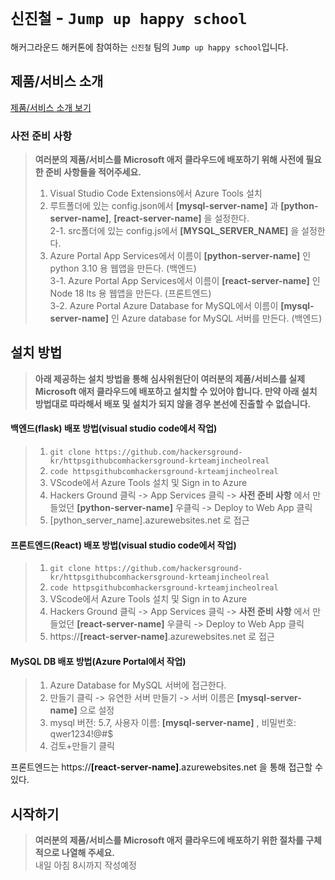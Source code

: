 # `신진철` - `Jump up happy school`

해커그라운드 해커톤에 참여하는 `신진철` 팀의 `Jump up happy school`입니다.

## 제품/서비스 소개

<!-- 아래 링크는 지우지 마세요 -->
[제품/서비스 소개 보기](TOPIC.md)
<!-- 위 링크는 지우지 마세요 -->

### 사전 준비 사항

> **여러분의 제품/서비스를 Microsoft 애저 클라우드에 배포하기 위해 사전에 필요한 준비 사항들을 적어주세요.**<br>
> 1. Visual Studio Code Extensions에서 Azure Tools 설치<br>
> 2. 루트폴더에 있는 config.json에서 **[mysql-server-name]** 과 **[python-server-name]**, **[react-server-name]** 을 설정한다.<br>
> 2-1. src폴더에 있는 config.js에서 **[MYSQL_SERVER_NAME]** 을 설정한다.<br>
> 3. Azure Portal App Services에서 이름이 **[python-server-name]** 인 python 3.10 용 웹앱을 만든다. (백엔드)<br>
> 3-1. Azure Portal App Services에서 이름이 **[react-server-name]** 인 Node 18 lts 용 웹앱을 만든다. (프론트엔드)<br>
> 3-2. Azure Portal Azure Database for MySQL에서 이름이 **[mysql-server-name]** 인 Azure database for MySQL 서버를 만든다. (백엔드)<br>

## 설치 방법

> **아래 제공하는 설치 방법을 통해 심사위원단이 여러분의 제품/서비스를 실제 Microsoft 애저 클라우드에 배포하고 설치할 수 있어야 합니다. 만약 아래 설치 방법대로 따라해서 배포 및 설치가 되지 않을 경우 본선에 진출할 수 없습니다.**<br>
#### 백엔드(flask) 배포 방법(visual studio code에서 작업)<br>
> 1. ```git clone https://github.com/hackersground-kr/httpsgithubcomhackersground-krteamjincheolreal```<br>
> 2. ```code httpsgithubcomhackersground-krteamjincheolreal```<br>
> 3. VScode에서 Azure Tools 설치 및 Sign in to Azure<br>
> 4. Hackers Ground 클릭 -> App Services 클릭 -> **사전 준비 사항** 에서 만들었던 **[python-server-name]** 우클릭 -> Deploy to Web App 클릭<br>
> 5. [python_server_name].azurewebsites.net 로 접근<br>

#### 프론트엔드(React) 배포 방법(visual studio code에서 작업)<br>
> 1. ```git clone https://github.com/hackersground-kr/httpsgithubcomhackersground-krteamjincheolreal```<br>
> 2. ```code httpsgithubcomhackersground-krteamjincheolreal```<br>
> 3. VScode에서 Azure Tools 설치 및 Sign in to Azure<br>
> 4. Hackers Ground 클릭 -> App Services 클릭 -> **사전 준비 사항** 에서 만들었던 **[react-server-name]** 우클릭 -> Deploy to Web App 클릭<br>
> 5. https://**[react-server-name]**.azurewebsites.net 로 접근<br>

#### MySQL DB 배포 방법(Azure Portal에서 작업)<br>
> 1. Azure Database for MySQL 서버에 접근한다.<br>
> 2. 만들기 클릭 -> 유연한 서버 만들기 -> 서버 이름은 **[mysql-server-name]** 으로 설정<br>
> 3. mysql 버전: 5.7, 사용자 이름: **[mysql-server-name]** , 비밀번호: qwer1234!@#$ <br>
> 4. 검토+만들기 클릭<br>

프론트엔드는 https://**[react-server-name]**.azurewebsites.net 을 통해 접근할 수 있다.<br>



## 시작하기

> **여러분의 제품/서비스를 Microsoft 애저 클라우드에 배포하기 위한 절차를 구체적으로 나열해 주세요.**<br>
> 내일 아침 8시까지 작성예정
